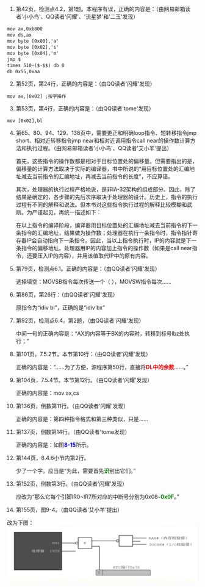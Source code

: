 
1. 第42页，检测点4.2，第1题。本程序有误，正确的内容是：（由网易邮箱读者'小小鸟'、QQ读者'闪耀'、'流星梦'和'二玉'发现）
```
mov ax,0xb800
mov ds,ax
mov byte [0x00],'a'
mov byte [0x02],'s'
mov byte [0x04],'m'
jmp $
times 510-($-$$) db 0
db 0x55,0xaa
```

2. 第52页，第24行，正确的内容是：（由QQ读者'闪耀'发现）
```
mov ax,[0x02] ;按字操作
```

3. 第53页，第4行，正确的内容是：（由QQ读者'tome'发现）
```
mov [0x02],bl
```

4. 第65、80、94、129、138页中，需要更正和明确loop指令、短转移指令jmp short、相对近转移指令jmp near和相对近调用指令call near的操作数计算方法和执行过程。（由网易邮箱读者'小小鸟'、QQ读者'艾小羊'提出）

    首先，这些指令的操作数都是相对于目标位置处的偏移量。但需要指出的是，偏移量的计算方法取决于实际的编译器，书中所说的“用目标位置处的汇编地址减去当前指令的汇编地址，再减去当前指令的长度”，不应算错。

    其次，处理器的执行过程严格地说，是非IA-32架构的组成部分。因此，除了结果是确定的，各步骤的先后次序取决于处理器的设计。历史上，指令的执行过程有不同的解释和说法。但本书对这些指令执行过程的解释比较模糊和武断。为严谨起见，再统一描述如下：
    
    在以上指令的编译阶段，编译器用目标位置处的汇编地址减去当前指令的下一条指令的汇编地址，结果做为操作数；处理器在执行一条指令时，指令指针寄存器IP会自动指向下一条指令。因此，当以上指令执行时，IP的内容就是下一条指令的偏移地址。处理器用IP的内容加上指令的操作数（如果是call near指令，还要压入IP的内容），并用该值取代IP中的原有内容。

5. 第79页，检测点6.1。正确的内容是：（由QQ读者'闪耀'发现）

    选择填空：MOVSB指令每次传送一个（ ），MOVSW指令每次……

6. 第86页，第26行：（由QQ读者'闪耀'发现）

    原指令为“idiv bl”，正确的是“idiv bx”

7. 第92页，检测点6.4，第2题，（由QQ读者'闪耀'发现）

    中间一句的正确内容是：“AX的内容等于BX的内容时，转移到标号lbz处执行；” 

8. 第101页，7.5.2节。本节第10行：（由QQ读者'闪耀'发现）

    正确的内容是：“……为了方便，源程序第50行，直接将<b><font color=red>DL中的余数</font></b>……。” 

9. 第104页，7.5.4节。本节第12行。（由QQ读者'闪耀'发现）

    正确的内容是：mov ax,cs

10. 第136页，倒数第11行。（由QQ读者'闪耀'发现）

    正确的内容是：第四种指令格式和第三种类似，只是……

11. 第137页，倒数第14行。（由QQ读者'tome发现）

    正确的内容是：如图<b><font color=blue>8-15</font></b>所示。

12. 第144页，8.4.6小节内第2行。

    少了一个字。应当是“为此，需要首先<b><font color=green>识</font></b>别出它们。”

13. 第152页，倒数第3行。（由QQ读者'闪耀'发现）

    应改为“那么它每个引脚IR0~IR7所对应的中断号分别为0x08`~`<b><font color=green>0x0F</font></b>。” 

14. 第155页，图9-4。（由QQ读者'艾小羊'提出）

改为下图：
![](e14.png)